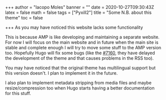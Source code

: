 +++
author = "Iacopo Moles"
banner = ""
date = 2020-10-27T09:30:43Z
latex = false
math = false
tags = ["Pyxill2"]
title = "Some N.B. about this theme"
toc = false

+++
As you may have noticed this website lacks some functionality

<!--more-->

This is because AMP is like developing and maintaining a separate website. For now I will focus on the main website and in future when the main site is stable and complete enough I will try to move some stuff to the AMP version too. Hopefully Hugo will fix some bugs (like the [#7160](https://github.com/gohugoio/hugo/issues/7160), they have delayed the development of the theme and that causes problems in the RSS too).

You may have noticed that the original theme has multilingual support but this version doesn't. I plan to implement it in the future.

I also plan to implement metadata stripping from media files and maybe resize/compression too when Hugo starts having a better documentation for this stuff.